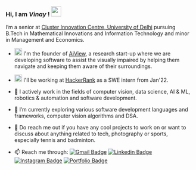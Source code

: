 ### Hi, I am ***Vinay*** ! <img src="https://media.giphy.com/media/hvRJCLFzcasrR4ia7z/giphy.gif" width="27px">
I’m a senior at [Cluster Innovation Centre, University of Delhi](https://ducic.ac.in/) pursuing B.Tech in Mathematical Innovations and Information Technology and minor in Management and Economics.

- <img src="https://media-exp1.licdn.com/dms/image/C560BAQHx-RwlazW54Q/company-logo_200_200/0/1628189126020?e=1647475200&v=beta&t=iGaEpnQ3koGpie564fqGRcG6vbhinMLzrbz9exk_mig" width="20px"> I'm the founder of [AiView](https://www.aiview.co.in), a research start-up where we are developing software to assist the visually impaired by helping them navigate and keeping them aware of their surroundings.

- <img src="https://upload.wikimedia.org/wikipedia/commons/4/40/HackerRank_Icon-1000px.png" width="20px"> I'll be working at [HackerRank](https://www.hackerrank.com/about-us) as a SWE intern from Jan'22.

- 🔭 I actively work in the fields of computer vision, data science, AI & ML, robotics & automation and software development.
- 🌱 I’m currently exploring various software development languages and frameworks, computer vision algorithms and DSA.
- 💬 Do reach me out if you have any cool projects to work on or want to discuss about anything related to tech, photography or sports, especially tennis and badminton.
- 📫 Reach me through: [![Gmail Badge](https://img.shields.io/badge/-vinay.chappa@gmail.com-c14436?style=oval&logo=Gmail&logoColor=white&link=mailto:vinay.chappa@gmail.com)](mailto:vinay.chappa@gmail.com)  [![Linkedin Badge](https://img.shields.io/badge/-csvinay-0072b1?style=flat&logo=Linkedin&logoColor=white&link=https://www.linkedin.com/in/csvinay)](https://www.linkedin.com/in/csvinay) [![Instagram Badge](https://img.shields.io/badge/-vinay07rn-0072b1?style=flat&logo=Instagram&logoColor=white&link=https://www.instagram.com/vinay07rn)](https://www.instagram.com/vinay07rn) [![Portfolio Badge](https://img.shields.io/badge/-csvinay.com-blue?style=flat&logo=Instatus&logoColor=white&link=https://www.csvinay.com)](https://www.csvinay.com)
